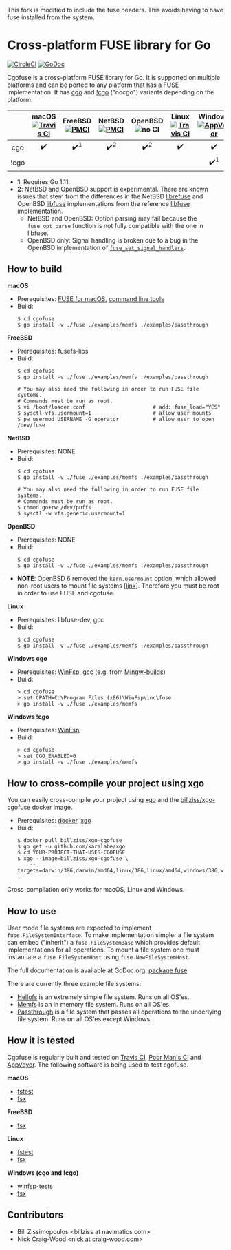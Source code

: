 This fork is modified to include the fuse headers. This avoids having
to have fuse installed from the system.

# Cross-platform FUSE library for Go

[![CircleCI](https://img.shields.io/circleci/project/github/billziss-gh/cgofuse.svg?label=cross-build)](https://circleci.com/gh/billziss-gh/cgofuse)
[![GoDoc](https://godoc.org/github.com/billziss-gh/cgofuse/fuse?status.svg)](https://godoc.org/github.com/billziss-gh/cgofuse/fuse)

Cgofuse is a cross-platform FUSE library for Go. It is supported on multiple platforms and can be ported to any platform that has a FUSE implementation. It has [cgo](https://golang.org/cmd/cgo/) and [!cgo](https://github.com/golang/go/wiki/WindowsDLLs) ("nocgo") variants depending on the platform.

|       |macOS<br/>[![Travis CI](https://img.shields.io/travis/billziss-gh/cgofuse.svg)](https://travis-ci.org/billziss-gh/cgofuse)|FreeBSD<br/>[![PMCI](https://storage.googleapis.com/pmci-logs/github.com/billziss-gh/cgofuse/freebsd/badge.svg)](https://storage.googleapis.com/pmci-logs/github.com/billziss-gh/cgofuse/freebsd/build.html)|NetBSD<br/>[![PMCI](https://storage.googleapis.com/pmci-logs/github.com/billziss-gh/cgofuse/netbsd/badge.svg)](https://storage.googleapis.com/pmci-logs/github.com/billziss-gh/cgofuse/netbsd/build.html)|OpenBSD<br/>![no CI](https://img.shields.io/badge/build-none-lightgrey.svg)|Linux<br/>[![Travis CI](https://img.shields.io/travis/billziss-gh/cgofuse.svg)](https://travis-ci.org/billziss-gh/cgofuse)|Windows<br/>[![AppVeyor](https://img.shields.io/appveyor/ci/billziss-gh/cgofuse.svg)](https://ci.appveyor.com/project/billziss-gh/cgofuse)|
|:-----:|:----------------:|:----------------:|:----------------:|:----------------:|:----------------:|:----------------:|
|  cgo  |:heavy_check_mark:|:heavy_check_mark:<sup>1</sup>|:heavy_check_mark:<sup>2</sup>|:heavy_check_mark:<sup>2</sup>|:heavy_check_mark:|:heavy_check_mark:|
| !cgo  |                  |                  |                  |                  |                  |:heavy_check_mark:<sup>1</sup>|

- **1**: Requires Go 1.11.
- **2**: NetBSD and OpenBSD support is experimental. There are known issues that stem from the differences in the NetBSD [librefuse](https://github.com/NetBSD/src/tree/bbc46b99bff565d75f55fb23b51eff511068b183/lib/librefuse) and OpenBSD [libfuse](https://github.com/openbsd/src/tree/dae5ffec5618b0b660e9064e3b0991bb4ab1b1e8/lib/libfuse) implementations from the reference [libfuse](https://github.com/libfuse/libfuse) implementation.
    - NetBSD and OpenBSD: Option parsing may fail because the `fuse_opt_parse` function is not fully compatible with the one in libfuse.
    - OpenBSD only: Signal handling is broken due to a bug in the OpenBSD implementation of [`fuse_set_signal_handlers`](https://github.com/openbsd/src/blob/dae5ffec5618b0b660e9064e3b0991bb4ab1b1e8/lib/libfuse/fuse.c#L485-L493).

## How to build

**macOS**
- Prerequisites: [FUSE for macOS](https://osxfuse.github.io), [command line tools](https://developer.apple.com/library/content/technotes/tn2339/_index.html)
- Build:
    ```
    $ cd cgofuse
    $ go install -v ./fuse ./examples/memfs ./examples/passthrough
    ```

**FreeBSD**
- Prerequisites: fusefs-libs
- Build:
    ```
    $ cd cgofuse
    $ go install -v ./fuse ./examples/memfs ./examples/passthrough

    # You may also need the following in order to run FUSE file systems.
    # Commands must be run as root.
    $ vi /boot/loader.conf                      # add: fuse_load="YES"
    $ sysctl vfs.usermount=1                    # allow user mounts
    $ pw usermod USERNAME -G operator           # allow user to open /dev/fuse
    ```

**NetBSD**
- Prerequisites: NONE
- Build:
    ```
    $ cd cgofuse
    $ go install -v ./fuse ./examples/memfs ./examples/passthrough

    # You may also need the following in order to run FUSE file systems.
    # Commands must be run as root.
    $ chmod go+rw /dev/puffs
    $ sysctl -w vfs.generic.usermount=1
    ```

**OpenBSD**
- Prerequisites: NONE
- Build:
    ```
    $ cd cgofuse
    $ go install -v ./fuse ./examples/memfs ./examples/passthrough
    ```
- **NOTE**: OpenBSD 6 removed the `kern.usermount` option, which allowed non-root users to mount file systems [[link](https://undeadly.org/cgi?action=article&sid=20160715125022&mode=expanded&count=0)]. Therefore you must be root in order to use FUSE and cgofuse.

**Linux**
- Prerequisites: libfuse-dev, gcc
- Build:
    ```
    $ cd cgofuse
    $ go install -v ./fuse ./examples/memfs ./examples/passthrough
    ```

**Windows cgo**
- Prerequisites: [WinFsp](https://github.com/billziss-gh/winfsp), gcc (e.g. from [Mingw-builds](http://mingw-w64.org/doku.php/download))
- Build:
    ```
    > cd cgofuse
    > set CPATH=C:\Program Files (x86)\WinFsp\inc\fuse
    > go install -v ./fuse ./examples/memfs
    ```

**Windows !cgo**
- Prerequisites: [WinFsp](https://github.com/billziss-gh/winfsp)
- Build:
    ```
    > cd cgofuse
    > set CGO_ENABLED=0
    > go install -v ./fuse ./examples/memfs
    ```

## How to cross-compile your project using xgo

You can easily cross-compile your project using [xgo](https://github.com/karalabe/xgo) and the [billziss/xgo-cgofuse](https://hub.docker.com/r/billziss/xgo-cgofuse/) docker image.

- Prerequisites: [docker](https://www.docker.com), [xgo](https://github.com/karalabe/xgo)
- Build:
    ```
    $ docker pull billziss/xgo-cgofuse
    $ go get -u github.com/karalabe/xgo
    $ cd YOUR-PROJECT-THAT-USES-CGOFUSE
    $ xgo --image=billziss/xgo-cgofuse \
        --targets=darwin/386,darwin/amd64,linux/386,linux/amd64,windows/386,windows/amd64 .
    ```

Cross-compilation only works for macOS, Linux and Windows.

## How to use

User mode file systems are expected to implement `fuse.FileSystemInterface`. To make implementation simpler a file system can embed ("inherit") a `fuse.FileSystemBase` which provides default implementations for all operations. To mount a file system one must instantiate a `fuse.FileSystemHost` using `fuse.NewFileSystemHost`.

The full documentation is available at GoDoc.org: [package fuse](https://godoc.org/github.com/billziss-gh/cgofuse/fuse)

There are currently three example file systems:

- [Hellofs](examples/hellofs/hellofs.go) is an extremely simple file system. Runs on all OS'es.
- [Memfs](examples/memfs/memfs.go) is an in memory file system. Runs on all OS'es.
- [Passthrough](examples/passthrough/passthrough.go) is a file system that passes all operations to the underlying file system. Runs on all OS'es except Windows.

## How it is tested

Cgofuse is regularly built and tested on [Travis CI](https://travis-ci.org/billziss-gh/cgofuse), [Poor Man's CI](https://github.com/billziss-gh/pmci) and [AppVeyor](https://ci.appveyor.com/project/billziss-gh/cgofuse). The following software is being used to test cgofuse.

**macOS**
- [fstest](https://github.com/billziss-gh/secfs.test/tree/master/fstest/ntfs-3g-pjd-fstest-8af5670)
- [fsx](https://github.com/billziss-gh/secfs.test/tree/master/fstools/src/fsx)

**FreeBSD**
- [fsx](https://github.com/billziss-gh/secfs.test/tree/master/fstools/src/fsx)

**Linux**
- [fstest](https://github.com/billziss-gh/secfs.test/tree/master/fstest/ntfs-3g-pjd-fstest-8af5670)
- [fsx](https://github.com/billziss-gh/secfs.test/tree/master/fstools/src/fsx)

**Windows (cgo and !cgo)**
- [winfsp-tests](https://github.com/billziss-gh/winfsp/tree/master/tst/winfsp-tests)
- [fsx](https://github.com/billziss-gh/secfs.test/tree/master/fstools/src/fsx)

## Contributors

- Bill Zissimopoulos \<billziss at navimatics.com>
- Nick Craig-Wood \<nick at craig-wood.com>
